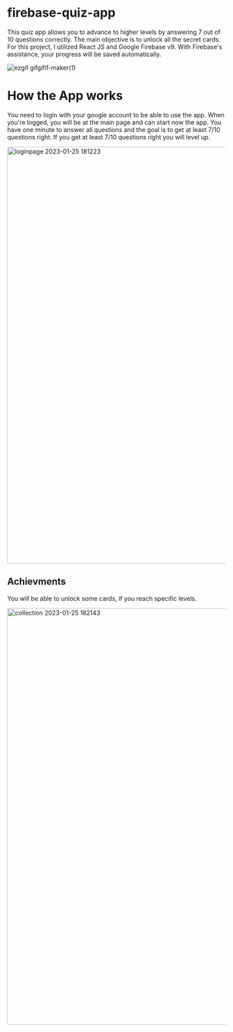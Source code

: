 # firebase-quiz-app
 This quiz app allows you to advance to higher levels by answering 7 out of 10 questions correctly. The main objective is to unlock all the secret cards. For this project, I utilized React JS and Google Firebase v9. With Firebase's assistance, your progress will be saved automatically.
 
 ![ezgif gifgifif-maker(1)](https://user-images.githubusercontent.com/84131267/214962670-10747f1f-4685-49a6-b1e3-c958d9bc7b4d.gif)


 # How the App works
 You need to login with your google account to be able to use the app.
 When you're logged, you will be at the main page and can start now the app.
 You have one minute to answer all questions and the goal is to get at least 7/10 questions right.
 If you get at least 7/10 questions right you will level up.

 <img width="960" alt="loginpage 2023-01-25 181223" src="https://user-images.githubusercontent.com/84131267/214633785-e07a21f8-2915-437d-a877-3f6502bc478e.png">


## Achievments
You will be able to unlock some cards, if you reach specific levels.

<img width="960" alt="collection 2023-01-25 182143" src="https://user-images.githubusercontent.com/84131267/214635915-fe447dc3-b8e6-4862-91b0-ee6c9bfe5c4d.png">



